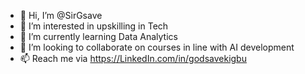 - 👋 Hi, I’m @SirGsave
- 👀 I’m interested in upskilling in Tech
- 🌱 I’m currently learning Data Analytics
- 💞️ I’m looking to collaborate on courses in line with AI development
- 📫 Reach me via https://LinkedIn.com/in/godsavekigbu

<!---
SirGsave/SirGsave is a ✨ special ✨ repository because its `README.md` (this file) appears on your GitHub profile.
You can click the Preview link to take a look at your changes.
--->
